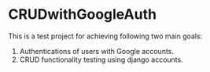 # CRUDwithGoogleAuth

This is a test project for achieving following two main goals:
1. Authentications of users with Google accounts.
2. CRUD functionality testing using django accounts.
